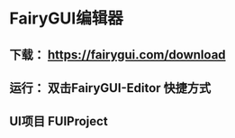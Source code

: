 # FairyGUI编辑器
## 下载： https://fairygui.com/download
## 运行： 双击FairyGUI-Editor 快捷方式
## UI项目 FUIProject
